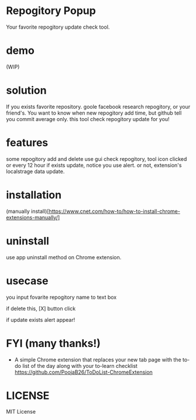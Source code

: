 # Repogitory Popup

Your favorite repogitory update check tool.

# demo

(WIP)

# solution

If you exists favorite repository. goole facebook research repogitory, or your friend's.
You want to know when new repogitory add time, but github tell you commit average only.
this tool check repogitory update for you!

# features

some repogitory add and delete use gui
check repogitory, tool icon clicked or every 12 hour
if exists update, notice you use alert.
or not, extension's localstrage data update.

# installation

(manually install)[https://www.cnet.com/how-to/how-to-install-chrome-extensions-manually/]

# uninstall

use app uninstall method on Chrome extension.

# usecase

you input fovarite repogitory name to text box

if delete this, [X] button click

if update exists alert appear!

# FYI (many thanks!)

 - A simple Chrome extension that replaces your new tab page with the to-do list of the day along with your to-learn checklist<br>
https://github.com/PoojaB26/ToDoList-ChromeExtension

# LICENSE

MIT License
